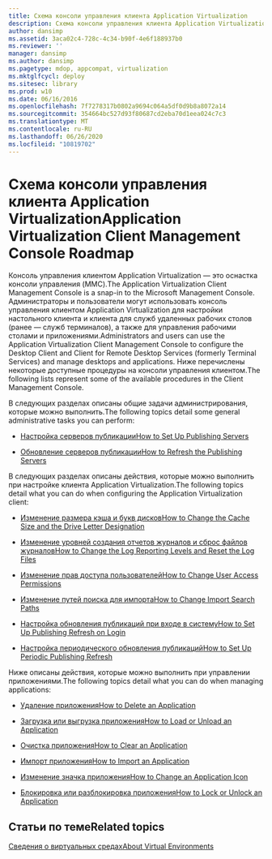 ```yaml
---
title: Схема консоли управления клиента Application Virtualization
description: Схема консоли управления клиента Application Virtualization
author: dansimp
ms.assetid: 3aca02c4-728c-4c34-b90f-4e6f188937b0
ms.reviewer: ''
manager: dansimp
ms.author: dansimp
ms.pagetype: mdop, appcompat, virtualization
ms.mktglfcycl: deploy
ms.sitesec: library
ms.prod: w10
ms.date: 06/16/2016
ms.openlocfilehash: 7f7278317b0802a9694c064a5df0d9b8a8072a14
ms.sourcegitcommit: 354664bc527d93f80687cd2eba70d1eea024c7c3
ms.translationtype: MT
ms.contentlocale: ru-RU
ms.lasthandoff: 06/26/2020
ms.locfileid: "10819702"
---
```

# <span data-ttu-id="fd503-103">Схема консоли управления клиента Application Virtualization</span><span class="sxs-lookup"><span data-stu-id="fd503-103">Application Virtualization Client Management Console Roadmap</span></span>


<span data-ttu-id="fd503-104">Консоль управления клиентом Application Virtualization — это оснастка консоли управления (MMC).</span><span class="sxs-lookup"><span data-stu-id="fd503-104">The Application Virtualization Client Management Console is a snap-in to the Microsoft Management Console.</span></span> <span data-ttu-id="fd503-105">Администраторы и пользователи могут использовать консоль управления клиентом Application Virtualization для настройки настольного клиента и клиента для служб удаленных рабочих столов (ранее — служб терминалов), а также для управления рабочими столами и приложениями.</span><span class="sxs-lookup"><span data-stu-id="fd503-105">Administrators and users can use the Application Virtualization Client Management Console to configure the Desktop Client and Client for Remote Desktop Services (formerly Terminal Services) and manage desktops and applications.</span></span> <span data-ttu-id="fd503-106">Ниже перечислены некоторые доступные процедуры на консоли управления клиентом.</span><span class="sxs-lookup"><span data-stu-id="fd503-106">The following lists represent some of the available procedures in the Client Management Console.</span></span>

<span data-ttu-id="fd503-107">В следующих разделах описаны общие задачи администрирования, которые можно выполнить.</span><span class="sxs-lookup"><span data-stu-id="fd503-107">The following topics detail some general administrative tasks you can perform:</span></span>

-   [<span data-ttu-id="fd503-108">Настройка серверов публикации</span><span class="sxs-lookup"><span data-stu-id="fd503-108">How to Set Up Publishing Servers</span></span>](how-to-set-up-publishing-servers.md)

-   [<span data-ttu-id="fd503-109">Обновление серверов публикации</span><span class="sxs-lookup"><span data-stu-id="fd503-109">How to Refresh the Publishing Servers</span></span>](how-to-refresh-the-publishing-servers.md)

<span data-ttu-id="fd503-110">В следующих разделах описаны действия, которые можно выполнить при настройке клиента Application Virtualization.</span><span class="sxs-lookup"><span data-stu-id="fd503-110">The following topics detail what you can do when configuring the Application Virtualization client:</span></span>

-   [<span data-ttu-id="fd503-111">Изменение размера кэша и букв дисков</span><span class="sxs-lookup"><span data-stu-id="fd503-111">How to Change the Cache Size and the Drive Letter Designation</span></span>](how-to-change-the-cache-size-and-the-drive-letter-designation.md)

-   [<span data-ttu-id="fd503-112">Изменение уровней создания отчетов журналов и сброс файлов журналов</span><span class="sxs-lookup"><span data-stu-id="fd503-112">How to Change the Log Reporting Levels and Reset the Log Files</span></span>](how-to-change-the-log-reporting-levels-and-reset-the-log-files.md)

-   [<span data-ttu-id="fd503-113">Изменение прав доступа пользователей</span><span class="sxs-lookup"><span data-stu-id="fd503-113">How to Change User Access Permissions</span></span>](how-to-change-user-access-permissions.md)

-   [<span data-ttu-id="fd503-114">Изменение путей поиска для импорта</span><span class="sxs-lookup"><span data-stu-id="fd503-114">How to Change Import Search Paths</span></span>](how-to-change-import-search-paths.md)

-   [<span data-ttu-id="fd503-115">Настройка обновления публикаций при входе в систему</span><span class="sxs-lookup"><span data-stu-id="fd503-115">How to Set Up Publishing Refresh on Login</span></span>](how-to-set-up-publishing-refresh-on-login.md)

-   [<span data-ttu-id="fd503-116">Настройка периодического обновления публикаций</span><span class="sxs-lookup"><span data-stu-id="fd503-116">How to Set Up Periodic Publishing Refresh</span></span>](how-to-set-up-periodic-publishing-refresh.md)

<span data-ttu-id="fd503-117">Ниже описаны действия, которые можно выполнить при управлении приложениями.</span><span class="sxs-lookup"><span data-stu-id="fd503-117">The following topics detail what you can do when managing applications:</span></span>

-   [<span data-ttu-id="fd503-118">Удаление приложения</span><span class="sxs-lookup"><span data-stu-id="fd503-118">How to Delete an Application</span></span>](how-to-delete-an-application.md)

-   [<span data-ttu-id="fd503-119">Загрузка или выгрузка приложения</span><span class="sxs-lookup"><span data-stu-id="fd503-119">How to Load or Unload an Application</span></span>](how-to-load-or-unload-an-application.md)

-   [<span data-ttu-id="fd503-120">Очистка приложения</span><span class="sxs-lookup"><span data-stu-id="fd503-120">How to Clear an Application</span></span>](how-to-clear-an-application.md)

-   [<span data-ttu-id="fd503-121">Импорт приложения</span><span class="sxs-lookup"><span data-stu-id="fd503-121">How to Import an Application</span></span>](how-to-import-an-application.md)

-   [<span data-ttu-id="fd503-122">Изменение значка приложения</span><span class="sxs-lookup"><span data-stu-id="fd503-122">How to Change an Application Icon</span></span>](how-to-change-an-application-icon.md)

-   [<span data-ttu-id="fd503-123">Блокировка или разблокировка приложения</span><span class="sxs-lookup"><span data-stu-id="fd503-123">How to Lock or Unlock an Application</span></span>](how-to-lock-or-unlock-an-application.md)

## <span data-ttu-id="fd503-124">Статьи по теме</span><span class="sxs-lookup"><span data-stu-id="fd503-124">Related topics</span></span>


[<span data-ttu-id="fd503-125">Сведения о виртуальных средах</span><span class="sxs-lookup"><span data-stu-id="fd503-125">About Virtual Environments</span></span>](about-virtual-environments.md)

 

 





